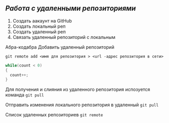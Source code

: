 ## *Работа с удаленными репозиториями*

1. Создать аакаунт на GitHub
2. Создать локальный реп
3. Создать удаленный реп
4. Связать удаленный репозиторий с локальным

Абра-кодабра
Добавить удаленный репозиторий
```
git remote add <имя для репозитория > <url -адрес репозитория в сети>
```
```C#
while(count < 0)
{
  count++;
}
```
Для получения и слияния из удаленного репозитория испозуется команда `git pull`

Отправить изменения локального репозитория в удаленный `git pull`

Список удаленных репозиториев `git remote`

